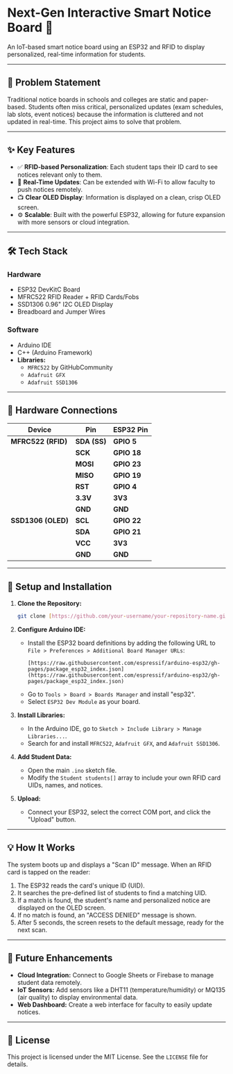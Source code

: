 # Next-Gen Interactive Smart Notice Board 📢

An IoT-based smart notice board using an ESP32 and RFID to display personalized, real-time information for students.



---

## 🎯 Problem Statement

Traditional notice boards in schools and colleges are static and paper-based. Students often miss critical, personalized updates (exam schedules, lab slots, event notices) because the information is cluttered and not updated in real-time. This project aims to solve that problem.

---

## ✨ Key Features

-   ✅ **RFID-based Personalization**: Each student taps their ID card to see notices relevant only to them.
-   📡 **Real-Time Updates**: Can be extended with Wi-Fi to allow faculty to push notices remotely.
-   📺 **Clear OLED Display**: Information is displayed on a clean, crisp OLED screen.
-   ⚙️ **Scalable**: Built with the powerful ESP32, allowing for future expansion with more sensors or cloud integration.

---

## 🛠️ Tech Stack

### Hardware
* ESP32 DevKitC Board
* MFRC522 RFID Reader + RFID Cards/Fobs
* SSD1306 0.96" I2C OLED Display
* Breadboard and Jumper Wires

### Software
* Arduino IDE
* C++ (Arduino Framework)
* **Libraries:**
    * `MFRC522` by GitHubCommunity
    * `Adafruit GFX`
    * `Adafruit SSD1306`

---

## 🔌 Hardware Connections

| Device             | Pin        | ESP32 Pin   |
| ------------------ | ---------- | ----------- |
| **MFRC522 (RFID)** | **SDA (SS)** | **GPIO 5** |
|                    | **SCK** | **GPIO 18** |
|                    | **MOSI** | **GPIO 23** |
|                    | **MISO** | **GPIO 19** |
|                    | **RST** | **GPIO 4** |
|                    | **3.3V** | **3V3** |
|                    | **GND** | **GND** |
| **SSD1306 (OLED)** | **SCL** | **GPIO 22** |
|                    | **SDA** | **GPIO 21** |
|                    | **VCC** | **3V3** |
|                    | **GND** | **GND** |

---

## 🚀 Setup and Installation

1.  **Clone the Repository:**
    ```bash
    git clone [https://github.com/your-username/your-repository-name.git](https://github.com/your-username/your-repository-name.git)
    ```

2.  **Configure Arduino IDE:**
    * Install the ESP32 board definitions by adding the following URL to `File > Preferences > Additional Board Manager URLs`:
        ```
        [https://raw.githubusercontent.com/espressif/arduino-esp32/gh-pages/package_esp32_index.json](https://raw.githubusercontent.com/espressif/arduino-esp32/gh-pages/package_esp32_index.json)
        ```
    * Go to `Tools > Board > Boards Manager` and install "esp32".
    * Select `ESP32 Dev Module` as your board.

3.  **Install Libraries:**
    * In the Arduino IDE, go to `Sketch > Include Library > Manage Libraries...`.
    * Search for and install `MFRC522`, `Adafruit GFX`, and `Adafruit SSD1306`.

4.  **Add Student Data:**
    * Open the main `.ino` sketch file.
    * Modify the `Student students[]` array to include your own RFID card UIDs, names, and notices.

5.  **Upload:**
    * Connect your ESP32, select the correct COM port, and click the "Upload" button.

---

## 💡 How It Works

The system boots up and displays a "Scan ID" message. When an RFID card is tapped on the reader:
1.  The ESP32 reads the card's unique ID (UID).
2.  It searches the pre-defined list of students to find a matching UID.
3.  If a match is found, the student's name and personalized notice are displayed on the OLED screen.
4.  If no match is found, an "ACCESS DENIED" message is shown.
5.  After 5 seconds, the screen resets to the default message, ready for the next scan.

---

## 🔮 Future Enhancements

-   **Cloud Integration:** Connect to Google Sheets or Firebase to manage student data remotely.
-   **IoT Sensors:** Add sensors like a DHT11 (temperature/humidity) or MQ135 (air quality) to display environmental data.
-   **Web Dashboard:** Create a web interface for faculty to easily update notices.

---

## 📄 License

This project is licensed under the MIT License. See the `LICENSE` file for details.
